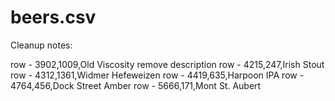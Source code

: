 

# beers.csv

Cleanup notes:

row - 3902,1009,Old Viscosity  remove description
row - 4215,247,Irish Stout
row - 4312,1361,Widmer Hefeweizen
row - 4419,635,Harpoon IPA
row - 4764,456,Dock Street Amber
row - 5666,171,Mont St. Aubert

